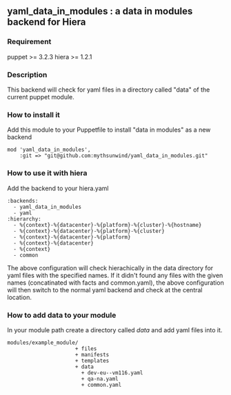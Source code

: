 ## yaml_data_in_modules : a data in modules backend for Hiera

### Requirement

puppet >= 3.2.3
hiera >= 1.2.1

### Description

This backend will check for yaml files in a directory called "data" of the current puppet module.

### How to install it

Add this module to your Puppetfile to install "data in modules" as a new backend

    mod 'yaml_data_in_modules',
        :git => "git@github.com:mythsunwind/yaml_data_in_modules.git"

### How to use it with hiera

Add the backend to your hiera.yaml

    :backends:
      - yaml_data_in_modules
      - yaml
    :hierarchy:
      - %{context}-%{datacenter}-%{platform}-%{cluster}-%{hostname}
      - %{context}-%{datacenter}-%{platform}-%{cluster}
      - %{context}-%{datacenter}-%{platform}
      - %{context}-%{datacenter}
      - %{context}
      - common

The above configuration will check hierachically in the data directory for yaml files with the specified names. If it didn't found any files with the given names (concatinated with facts and common.yaml), the above configuration will then switch to the normal yaml backend and check at the central location.

### How to add data to your module

In your module path create a directory called *data* and add yaml files into it.

    modules/example_module/
                          + files
                          + manifests
                          + templates
                          + data
                            + dev-eu--vm116.yaml
                            + qa-na.yaml
                            + common.yaml
